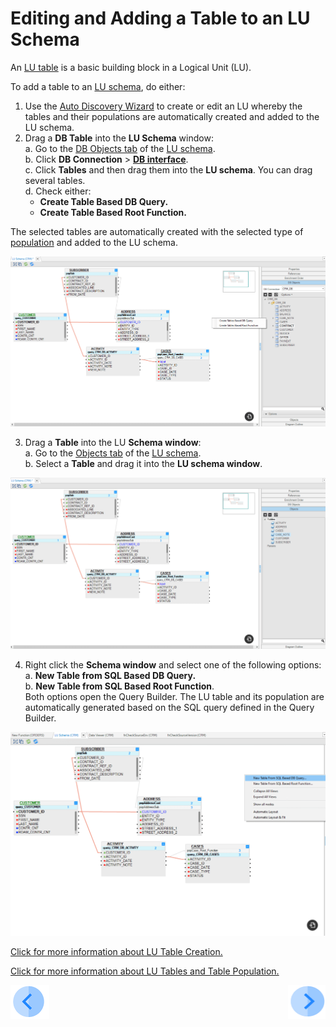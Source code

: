 # Editing and Adding a Table to an LU Schema

An [LU table](/articles/06_LU_tables/01_LU_tables_overview.md)  is a basic building block in a Logical Unit (LU).

To add a table to an [LU schema](/articles/03_logical_units/03_LU_schema_window.md), do either: 

1. Use the [Auto Discovery Wizard](/articles/03_logical_units/06_auto_discovery_wizard.md) to create or edit an LU whereby the tables and their populations are automatically created and added to the LU schema.
2. Drag a **DB Table** into the **LU Schema** window:\
   a. Go to the [DB Objects tab](/articles/03_logical_units/03_LU_schema_window.md#logical-unit-lu-tabs) of the [LU schema](/articles/03_logical_units/03_LU_schema_window.md). \
   b. Click **DB Connection** > [**DB interface**](/articles/05_DB_interfaces/03_DB_interfaces_overview.md).\
   c. Click **Tables** and then drag them into the **LU schema**. You can drag several tables.\
   d. Check either: 
    * **Create Table Based DB Query.**
    * **Create Table Based Root Function.**

The selected tables are automatically created with the selected type of [population](/articles/07_table_population/01_table_population_overview.md) and added to the LU schema.

![image](/articles/03_logical_units/images/03_09_01_tables1.png)


3. Drag a **Table** into the LU **Schema window**:\
    a. Go to the [Objects tab](/articles/03_logical_units/03_LU_schema_window.md#logical-unit-lu-tabs) of the [LU schema](/articles/03_logical_units/03_LU_schema_window.md).\
    b. Select a **Table** and drag it into the **LU schema window**.


![image](/articles/03_logical_units/images/03_09_02_tables2.png)

4. Right click the **Schema window** and select one of the following options:\
    a. **New Table from SQL Based DB Query.**\
    b. **New Table from SQL Based Root Function**.\
Both options open the Query Builder. The LU table and its population are automatically generated based on the SQL query defined in the Query Builder.

![image](/articles/03_logical_units/images/03_09_03_tables3.png)


[Click for more information about LU Table Creation.](/articles/06_LU_tables/02_create_an_LU_table.md)

[Click for more information about LU Tables and Table Population. ](/articles/07_table_population/01_table_population_overview.md)

[![Previous](/articles/images/Previous.png)](/articles/03_logical_units/08_define_root_table_and_instance_ID_LU_schema.md)[<img align="right" width="60" height="54" src="/articles/images/Next.png">](/articles/03_logical_units/10_delete_table_from_a_schema.md)

